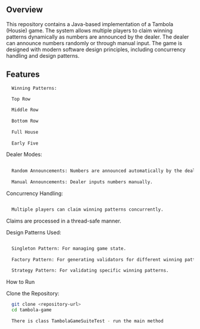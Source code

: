 ## Overview
This repository contains a Java-based implementation of a Tambola (Housie) game. The system allows multiple players to claim winning patterns dynamically as numbers are announced by the dealer. The dealer can announce numbers randomly or through manual input. The game is designed with modern software design principles, including concurrency handling and design patterns.

## Features
```sh
  Winning Patterns:

  Top Row
  
  Middle Row
  
  Bottom Row
  
  Full House
  
  Early Five
```

Dealer Modes:
```sh
  
  Random Announcements: Numbers are announced automatically by the dealer.
  
  Manual Announcements: Dealer inputs numbers manually.
```

Concurrency Handling:
```sh

  Multiple players can claim winning patterns concurrently.
```

Claims are processed in a thread-safe manner.

Design Patterns Used:
```sh

  Singleton Pattern: For managing game state.
  
  Factory Pattern: For generating validators for different winning patterns.
  
  Strategy Pattern: For validating specific winning patterns.
```

How to Run

Clone the Repository:
```sh
  git clone <repository-url>
  cd tambola-game
  
  There is class TambolaGameSuiteTest - run the main method
```
